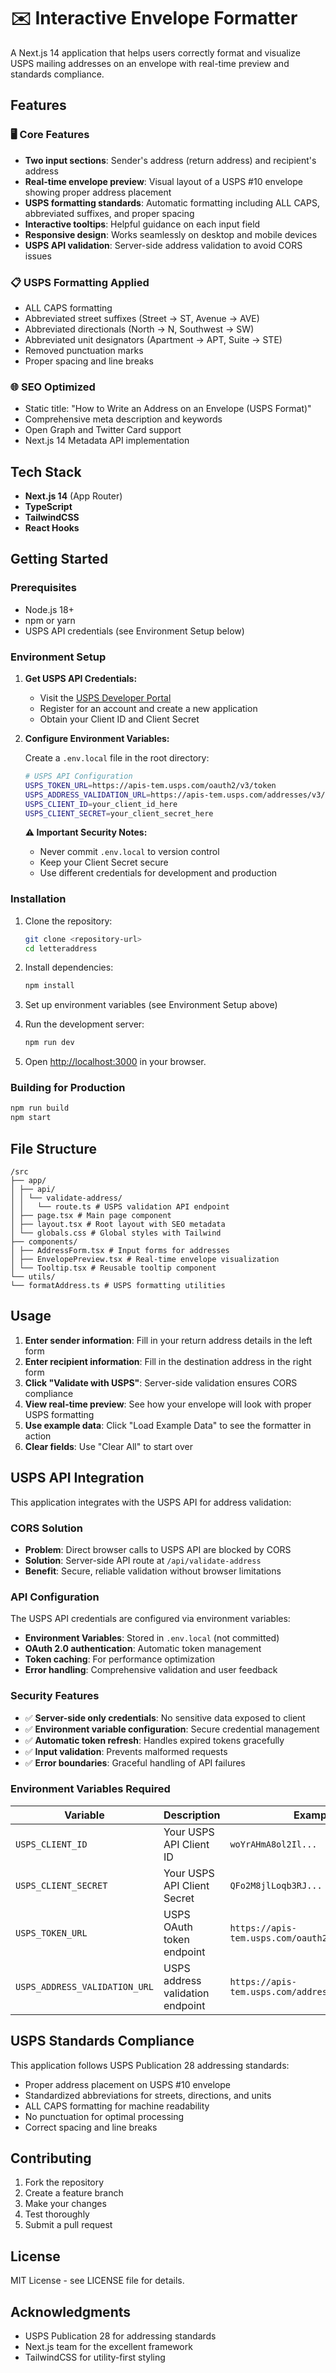 # ✉️ Interactive Envelope Formatter

A Next.js 14 application that helps users correctly format and visualize USPS mailing addresses on an envelope with real-time preview and standards compliance.

## Features

### 🖥️ Core Features

- **Two input sections**: Sender's address (return address) and recipient's address
- **Real-time envelope preview**: Visual layout of a USPS #10 envelope showing proper address placement
- **USPS formatting standards**: Automatic formatting including ALL CAPS, abbreviated suffixes, and proper spacing
- **Interactive tooltips**: Helpful guidance on each input field
- **Responsive design**: Works seamlessly on desktop and mobile devices
- **USPS API validation**: Server-side address validation to avoid CORS issues

### 📋 USPS Formatting Applied

- ALL CAPS formatting
- Abbreviated street suffixes (Street → ST, Avenue → AVE)
- Abbreviated directionals (North → N, Southwest → SW)
- Abbreviated unit designators (Apartment → APT, Suite → STE)
- Removed punctuation marks
- Proper spacing and line breaks

### 🌐 SEO Optimized

- Static title: "How to Write an Address on an Envelope (USPS Format)"
- Comprehensive meta description and keywords
- Open Graph and Twitter Card support
- Next.js 14 Metadata API implementation

## Tech Stack

- **Next.js 14** (App Router)
- **TypeScript**
- **TailwindCSS**
- **React Hooks**

## Getting Started

### Prerequisites

- Node.js 18+
- npm or yarn
- USPS API credentials (see Environment Setup below)

### Environment Setup

1. **Get USPS API Credentials:**

   - Visit the [USPS Developer Portal](https://developer.usps.com/)
   - Register for an account and create a new application
   - Obtain your Client ID and Client Secret

2. **Configure Environment Variables:**

   Create a `.env.local` file in the root directory:

   ```bash
   # USPS API Configuration
   USPS_TOKEN_URL=https://apis-tem.usps.com/oauth2/v3/token
   USPS_ADDRESS_VALIDATION_URL=https://apis-tem.usps.com/addresses/v3/address
   USPS_CLIENT_ID=your_client_id_here
   USPS_CLIENT_SECRET=your_client_secret_here
   ```

   **⚠️ Important Security Notes:**

   - Never commit `.env.local` to version control
   - Keep your Client Secret secure
   - Use different credentials for development and production

### Installation

1. Clone the repository:

   ```bash
   git clone <repository-url>
   cd letteraddress
   ```

2. Install dependencies:

   ```bash
   npm install
   ```

3. Set up environment variables (see Environment Setup above)

4. Run the development server:

   ```bash
   npm run dev
   ```

5. Open [http://localhost:3000](http://localhost:3000) in your browser.

### Building for Production

```bash
npm run build
npm start
```

## File Structure

```
/src
├── app/
│ ├── api/
│ │ └── validate-address/
│ │   └── route.ts # USPS validation API endpoint
│ ├── page.tsx # Main page component
│ ├── layout.tsx # Root layout with SEO metadata
│ └── globals.css # Global styles with Tailwind
├── components/
│ ├── AddressForm.tsx # Input forms for addresses
│ ├── EnvelopePreview.tsx # Real-time envelope visualization
│ └── Tooltip.tsx # Reusable tooltip component
└── utils/
└── formatAddress.ts # USPS formatting utilities
```

## Usage

1. **Enter sender information**: Fill in your return address details in the left form
2. **Enter recipient information**: Fill in the destination address in the right form
3. **Click "Validate with USPS"**: Server-side validation ensures CORS compliance
4. **View real-time preview**: See how your envelope will look with proper USPS formatting
5. **Use example data**: Click "Load Example Data" to see the formatter in action
6. **Clear fields**: Use "Clear All" to start over

## USPS API Integration

This application integrates with the USPS API for address validation:

### CORS Solution

- **Problem**: Direct browser calls to USPS API are blocked by CORS
- **Solution**: Server-side API route at `/api/validate-address`
- **Benefit**: Secure, reliable validation without browser limitations

### API Configuration

The USPS API credentials are configured via environment variables:

- **Environment Variables**: Stored in `.env.local` (not committed)
- **OAuth 2.0 authentication**: Automatic token management
- **Token caching**: For performance optimization
- **Error handling**: Comprehensive validation and user feedback

### Security Features

- ✅ **Server-side only credentials**: No sensitive data exposed to client
- ✅ **Environment variable configuration**: Secure credential management
- ✅ **Automatic token refresh**: Handles expired tokens gracefully
- ✅ **Input validation**: Prevents malformed requests
- ✅ **Error boundaries**: Graceful handling of API failures

### Environment Variables Required

| Variable                      | Description                      | Example                                          |
| ----------------------------- | -------------------------------- | ------------------------------------------------ |
| `USPS_CLIENT_ID`              | Your USPS API Client ID          | `woYrAHmA8ol2Il...`                              |
| `USPS_CLIENT_SECRET`          | Your USPS API Client Secret      | `QFo2M8jlLoqb3RJ...`                             |
| `USPS_TOKEN_URL`              | USPS OAuth token endpoint        | `https://apis-tem.usps.com/oauth2/v3/token`      |
| `USPS_ADDRESS_VALIDATION_URL` | USPS address validation endpoint | `https://apis-tem.usps.com/addresses/v3/address` |

## USPS Standards Compliance

This application follows USPS Publication 28 addressing standards:

- Proper address placement on USPS #10 envelope
- Standardized abbreviations for streets, directions, and units
- ALL CAPS formatting for machine readability
- No punctuation for optimal processing
- Correct spacing and line breaks

## Contributing

1. Fork the repository
2. Create a feature branch
3. Make your changes
4. Test thoroughly
5. Submit a pull request

## License

MIT License - see LICENSE file for details.

## Acknowledgments

- USPS Publication 28 for addressing standards
- Next.js team for the excellent framework
- TailwindCSS for utility-first styling
